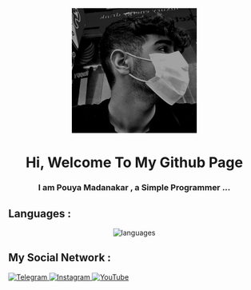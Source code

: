 
<div align="center">
  <img src="./pouya.jpg" width="250px" height="250px" alt="pouya picture">
  <h1>Hi, Welcome To My Github Page</h1>
  <h3>I am Pouya Madanakar , a Simple Programmer ...</h3>
</div>


<h2>Languages :</h2>
<div align="center">
<img src='https://skillicons.dev/icons?i=html,css,js,bootstrap,tailwind,alpinejs,arch,bash,cs,cpp,debian,docker,dotnet,electron,fastapi,figma,firebase,flask,git,gitlab,go,java,jquery,kali,less,linux,mongodb,mysql,neovim,nestjs,nextjs,nginx,nodejs,npm,php,postman,powershell,py,react,redhat,redux,regex,sass,ruby,stackoverflow,solidjs,threejs,ts,vim,vite,vue&perline=17' alt="languages">
</div>


<h2>My Social Network : </h2>
<a href="https://t.me/namnnaak" rel="nofollow">
    <img alt="Telegram" src="https://camo.githubusercontent.com/8f41682a178e57a174d0c6042e9cdb842c6329b24c34b2bf4206c25e933073a9/68747470733a2f2f696d672e736869656c64732e696f2f62616467652f54656c656772616d2d3243413545303f7374796c653d666f722d7468652d6261646765266c6f676f3d74656c656772616d266c6f676f436f6c6f723d7768697465" style="max-width: 100%;">
</a>


<a href="https://instagram.com/kalkhpou" rel="nofollow">
    <img alt="Instagram" src="https://camo.githubusercontent.com/94b50d6a71e67a79d85b051d8af86ad7cc541a7304e6db4825430830e9a43383/68747470733a2f2f696d672e736869656c64732e696f2f62616467652f496e7374616772616d2d2532334534343035462e7376673f7374796c653d666f722d7468652d6261646765266c6f676f3d496e7374616772616d266c6f676f436f6c6f723d7768697465" style="max-width: 100%;">
</a>

<a href="https://www.youtube.com/" rel="nofollow">
    <img alt="YouTube" src="https://camo.githubusercontent.com/a67feba4f5643de3002051e6c0957687aa81bab72741956e80905f3589795ddb/68747470733a2f2f696d672e736869656c64732e696f2f62616467652f596f75547562652d2532334646303030302e7376673f7374796c653d666f722d7468652d6261646765266c6f676f3d596f7554756265266c6f676f436f6c6f723d7768697465" style="max-width: 100%;">
</a>
